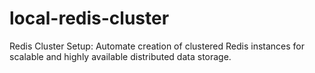# local-redis-cluster
Redis Cluster Setup: Automate creation of clustered Redis instances for scalable and highly available distributed data storage.
